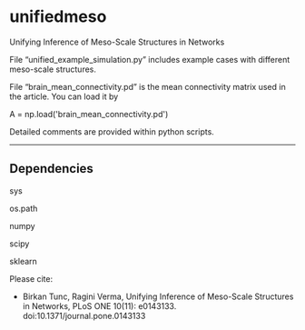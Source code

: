 ﻿# unifiedmeso
Unifying Inference of Meso-Scale Structures in Networks

File “unified_example_simulation.py” includes example cases with different meso-scale structures. 

File “brain_mean_connectivity.pd” is the mean connectivity matrix used in the article. You can load it by

A = np.load('brain_mean_connectivity.pd')

Detailed comments are provided within python scripts.

---

Dependencies
-----------------------
sys

os.path

numpy

scipy

sklearn


Please cite:
* Birkan Tunc, Ragini Verma, Unifying Inference of Meso-Scale Structures in Networks, PLoS ONE 10(11): e0143133. doi:10.1371/journal.pone.0143133
